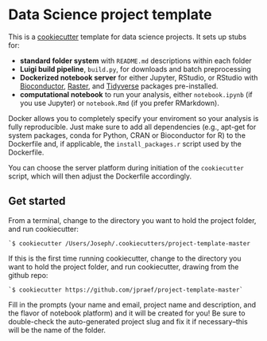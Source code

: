 # Data Science project template

This is a [cookiecutter](https://cookiecutter.readthedocs.io/en/latest/index.html) template for data science projects. It sets up stubs for:

- **standard folder system** with `README.md` descriptions within each folder
- **Luigi build pipeline**, `build.py`, for downloads and batch preprocessing
- **Dockerized notebook server** for either Jupyter, RStudio, or RStudio with [Bioconductor](http://www.bioconductor.org/), [Raster](https://cran.r-project.org/web/packages/raster/raster.pdf), and [Tidyverse](https://www.tidyverse.org/) packages pre-installed. 
- **computational notebook** to run your analysis, either `notebook.ipynb` (if you use Jupyter) or `notebook.Rmd` (if you prefer RMarkdown).

Docker allows you to completely specify your enviroment so your analysis is fully reproducible. Just make sure to add all dependencies (e.g., apt-get for system packages, conda for Python, CRAN or Bioconductor for R) to the Dockerfile and, if applicable, the `install_packages.r` script used by the Dockerfile.

You can choose the server platform during initiation of the `cookiecutter` script, which will then adjust the Dockerfile accordingly.

## Get started
From a terminal, change to the directory you want to hold the project folder, and run cookiecutter:

	`$ cookiecutter /Users/Joseph/.cookiecutters/project-template-master

If this is the first time running cookiecutter, change to the directory you want to hold the project folder, and run cookiecutter, drawing from the github repo:

	`$ cookiecutter https://github.com/jpraef/project-template-master`
	
Fill in the prompts (your name and email, project name and description, and the flavor of notebook platform) and it will be created for you! Be sure to double-check the auto-generated project slug and fix it if necessary–this will be the name of the folder.
